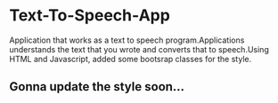 # Text-To-Speech-App
Application that works as a text to speech program.Applications understands the text that you wrote and converts that to speech.Using HTML and Javascript, added some bootsrap classes for the style.

## Gonna update the style soon...
